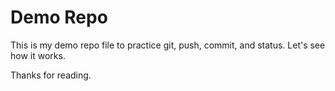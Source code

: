 # Demo Repo

This is my demo repo file to practice git, push, commit, and status.
Let's see how it works.

Thanks for reading.
